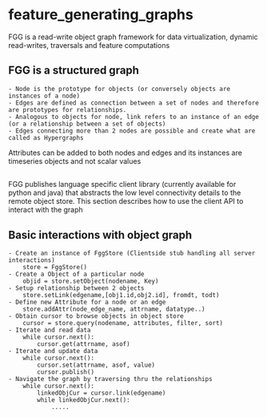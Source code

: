 # feature_generating_graphs
FGG is a read-write object graph framework for data virtualization, dynamic read-writes, traversals and feature computations

## FGG is a structured graph 
	- Node is the prototype for objects (or conversely objects are instances of a node) 
	- Edges are defined as connection between a set of nodes and therefore are prototypes for relationships.
	- Analogous to objects for node, link refers to an instance of an edge (or a relationship between a set of objects)
	- Edges connecting more than 2 nodes are possible and create what are called as Hypergraphs

Attributes can be added to both nodes and edges and its instances are timeseries objects and not scalar values  

## 
FGG publishes language specific client library (currently available for python and java) that abstracts the low level connectivity details to the remote object store. This section describes how to use the client API to interact with the graph 

## Basic interactions with object graph 
	- Create an instance of FggStore (Clientside stub handling all server interactions)
		store = FggStore()
	- Create a Object of a particular node
		objid = store.setObject(nodename, Key)
	- Setup relationship between 2 objects
		store.setLink(edgename,[obj1.id,obj2.id], fromdt, todt)
	- Define new Attribute for a node or an edge 
		store.addAttr(node_edge_name, attrname, datatype..)
	- Obtain cursor to browse objects in object store
		cursor = store.query(nodename, attributes, filter, sort)
	- Iterate and read data
		while cursor.next(): 
			cursor.get(attrname, asof) 
	- Iterate and update data
		while cursor.next(): 
			cursor.set(attrname, asof, value)
			cursor.publish()
	- Navigate the graph by traversing thru the relationships
		while cursor.next(): 
			linkedObjCur = cursor.link(edgename)
			while linkedObjCur.next():
				.....

